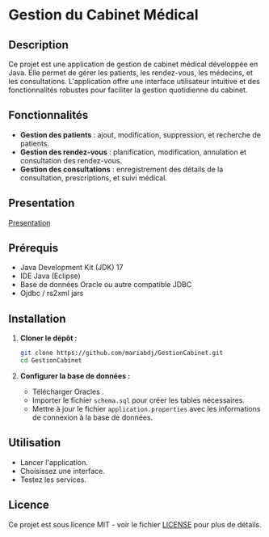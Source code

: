 # Gestion du Cabinet Médical

## Description

Ce projet est une application de gestion de cabinet médical développée en Java. Elle permet de gérer les patients, les rendez-vous, les médecins, et les consultations. L'application offre une interface utilisateur intuitive et des fonctionnalités robustes pour faciliter la gestion quotidienne du cabinet.

## Fonctionnalités

- **Gestion des patients** : ajout, modification, suppression, et recherche de patients.
- **Gestion des rendez-vous** : planification, modification, annulation et consultation des rendez-vous.
- **Gestion des consultations** : enregistrement des détails de la consultation, prescriptions, et suivi médical.

## Presentation
[Presentation](https://www.canva.com/design/DAGAzoKgggE/tHewTZG6t0exUETwpGEGcA/edit?utm_content=DAGAzoKgggE&utm_campaign=designshare&utm_medium=link2&utm_source=sharebutton)


## Prérequis

- Java Development Kit (JDK) 17
- IDE Java (Eclipse)
- Base de données Oracle ou autre compatible JDBC
- Ojdbc / rs2xml jars

## Installation

1. **Cloner le dépôt :**
   ```bash
   git clone https://github.com/mariabdj/GestionCabinet.git
   cd GestionCabinet
   ```

2. **Configurer la base de données :**
   - Télécharger Oracles .
   - Importer le fichier `schema.sql` pour créer les tables nécessaires.
   - Mettre à jour le fichier `application.properties` avec les informations de connexion à la base de données.

## Utilisation

- Lancer l'application.
- Choisissez une interface.
- Testez les services.

## Licence

Ce projet est sous licence MIT - voir le fichier [LICENSE](LICENSE) pour plus de détails.
